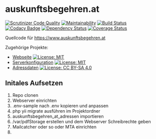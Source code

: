 # auskunftsbegehren.at


[![Scrutinizer Code Quality](https://scrutinizer-ci.com/g/cyber-perikarp/auskunftsbegehren_at/badges/quality-score.png?b=master)](https://scrutinizer-ci.com/g/cyber-perikarp/auskunftsbegehren_at/?branch=master)
[![Maintainability](https://api.codeclimate.com/v1/badges/6225f49da0e0ccaa7fde/maintainability)](https://codeclimate.com/github/cyber-perikarp/auskunftsbegehren_at/maintainability)
[![Build Status](https://travis-ci.org/cyber-perikarp/auskunftsbegehren_at.svg?branch=master)](https://travis-ci.org/cyber-perikarp/auskunftsbegehren_at)
[![Codacy Badge](https://api.codacy.com/project/badge/Grade/7f0a7585d0dd416ca7f2137c99812b4e)](https://www.codacy.com/app/deadda7a/auskunftsbegehren_at?utm_source=github.com&amp;utm_medium=referral&amp;utm_content=cyber-perikarp/auskunftsbegehren_at&amp;utm_campaign=Badge_Grade)
[![Dependency Status](https://www.versioneye.com/user/projects/5a325db20fb24f703eb74376/badge.svg?style=flat-square)](https://www.versioneye.com/user/projects/5a325db20fb24f703eb74376)
[![Coverage Status](https://coveralls.io/repos/github/cyber-perikarp/auskunftsbegehren_at/badge.svg?branch=master)](https://coveralls.io/github/cyber-perikarp/auskunftsbegehren_at?branch=master)

Quellcode für https://www.auskunftsbegehren.at

Zugehörige Projekte:
* [Webseite](https://github.com/cyber-perikarp/auskunftsbegehren_at) [![License: MIT](https://img.shields.io/badge/License-MIT-yellow.svg)](https://opensource.org/licenses/MIT)
* [Serverkonfiguration](https://github.com/cyber-perikarp/auskunftsbegehren_at_serverconfig) [![License: MIT](https://img.shields.io/badge/License-MIT-yellow.svg)](https://opensource.org/licenses/MIT)
* [Adressdaten](https://github.com/cyber-perikarp/auskunftsbegehren_at_adressen) [![License: CC BY-SA 4.0](https://img.shields.io/badge/License-CC%20BY--SA%204.0-lightgrey.svg)](https://creativecommons.org/licenses/by-sa/4.0/)

## Initales Aufsetzen
1. Repo clonen
2. Webserver einrichten
3. .env-sample nach .env kopieren und anpassen
4. php yii migrate ausführen im Projektordner
5. auskunftsbegehren_at_adressen importieren
6. /var/pdfStorage erstellen und dem Webserver Schreibrechte geben
7. Mailcatcher oder so oder MTA einrichten
8. <hier noch welche LaTeX Pakete man braucht schreiben>
